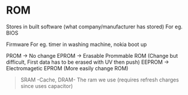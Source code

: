 # ROM

Stores in built software (what company/manufacturer has stored)
For eg. BIOS

Firmware
For eg. timer in washing machine, nokia boot up

PROM   -> No change
EPROM  -> Erasable Prommable ROM (Change but difficult, First data has to be
erased with UV then push)
EEPROM -> Electromagetic EPROM (More easily change ROM)

> SRAM -Cache, DRAM- The ram we use (requires refresh charges since uses
> capacitor)


